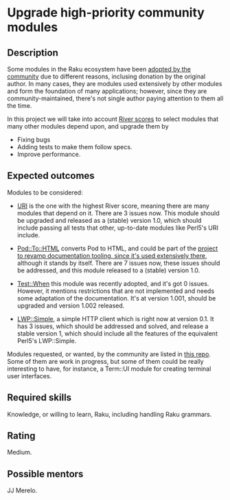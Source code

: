 Upgrade high-priority community modules
==================================

Description
-----------

Some modules in the Raku ecosystem have
been
[adopted by the community](https://github.com/raku-community-modules/) due
to different reasons, inclusing donation by the original author. In
many cases, they are modules used extensively by other modules and
form the foundation of many applications; however, since they are
community-maintained, there's not single author paying attention to
them all the time.

In this project we will take into
account
[River scores](https://github.com/JJ/p6-river/blob/master/data/river-scores.csv) to
select modules that many other modules depend upon, and upgrade them
by

* Fixing bugs
* Adding tests to make them follow specs.
* Improve performance.


Expected outcomes
-----------------

Modules to be considered:

* [URI](https://github.com/perl6-community-modules/uri) is the one
  with the highest River score, meaning there are many modules that
  depend on it. There are 3 issues now. This module should be upgraded
  and released as a (stable) version 1.0, which should include passing
  all tests that other, up-to-date modules like Perl5's URI include.
  
* [Pod::To::HTML](https://github.com/perl6/Pod-To-HTML) converts Pod
  to HTML, and could be part of the [project to revamp documentation
  tooling, since it's used extensively there](https://github.com/perl6/Pod-To-HTML),
  although it stands by itself. There are 7 issues now, these issues
  should be addressed, and this module released to a (stable) version
  1.0.
  
* [Test::When](https://github.com/perl6-community-modules/perl6-Test-When) this
  module was recently adopted, and it's got 0 issues. However, it
  mentions restrictions that are not implemented and needs some
  adaptation of the documentation. It's at version 1.001, should be
  upgraded and version 1.002 released.

* [LWP::Simple](https://github.com/perl6/perl6-lwp-simple), a simple
  HTTP client which is right now at version 0.1. It has 3 issues,
  which should be addressed and solved, and release a stable version
  1, which should include all the features of the equivalent Perl5's
  LWP::Simple. 
  
Modules requested, or wanted, by the community are listed
in
[this repo](https://github.com/perl6/perl6-most-wanted/blob/master/most-wanted/modules.md). Some
of them are work in progress, but some of them could be really
interesting to have, for instance, a Term::UI module for creating
terminal user interfaces.

Required skills
---------------

Knowledge, or willing to learn, Raku, including handling Raku grammars.


Rating
------

Medium. 


Possible mentors
----------------

JJ Merelo.
